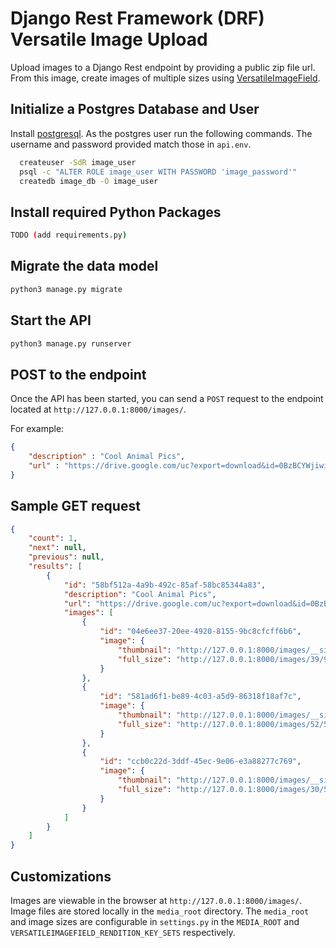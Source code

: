 # Django Rest Framework (DRF) Versatile Image Upload 
Upload images to a Django Rest endpoint by providing a public zip file url. From this image, create images of multiple sizes 
using [VersatileImageField](http://django-versatileimagefield.readthedocs.io/en/latest/overview.html).

## Initialize a Postgres Database and User 
Install [postgresql](https://www.postgresql.org/). As the postgres user run the following commands. The username and password provided match those in `api.env`.
```bash
  createuser -SdR image_user
  psql -c "ALTER ROLE image_user WITH PASSWORD 'image_password'"
  createdb image_db -O image_user
  ```

## Install required Python Packages
```bash
TODO (add requirements.py)
```

## Migrate the data model
```python
python3 manage.py migrate
```

## Start the API
```python
python3 manage.py runserver
```

## POST to the endpoint
Once the API has been started, you can send a `POST` request to the endpoint located at `http://127.0.0.1:8000/images/`.

For example:
```json
{
	"description" : "Cool Animal Pics",
	"url" : "https://drive.google.com/uc?export=download&id=0BzBCYWjiwiObUk9idGNjT3QzQkE"
}
```

## Sample GET request
```json
{
    "count": 1,
    "next": null,
    "previous": null,
    "results": [
        {
            "id": "58bf512a-4a9b-492c-85af-58bc85344a83",
            "description": "Cool Animal Pics",
            "url": "https://drive.google.com/uc?export=download&id=0BzBCYWjiwiObUk9idGNjT3QzQkE",
            "images": [
                {
                    "id": "04e6ee37-20ee-4920-8155-9bc8cfcff6b6",
                    "image": {
                        "thumbnail": "http://127.0.0.1:8000/images/__sized__/39/95/06/15/5c/d8/4f/d0/9e/b2/ae/95/1e/e5/19/ac/doge-thumbnail-100x100-70.jpg",
                        "full_size": "http://127.0.0.1:8000/images/39/95/06/15/5c/d8/4f/d0/9e/b2/ae/95/1e/e5/19/ac/doge.jpg"
                    }
                },
                {
                    "id": "581ad6f1-be89-4c03-a5d9-86318f18af7c",
                    "image": {
                        "thumbnail": "http://127.0.0.1:8000/images/__sized__/52/56/8e/ed/cf/2c/48/33/be/e6/da/3d/ab/0c/f4/b4/panda-thumbnail-100x100-70.jpg",
                        "full_size": "http://127.0.0.1:8000/images/52/56/8e/ed/cf/2c/48/33/be/e6/da/3d/ab/0c/f4/b4/panda.jpg"
                    }
                },
                {
                    "id": "ccb0c22d-3ddf-45ec-9e06-e3a88277c769",
                    "image": {
                        "thumbnail": "http://127.0.0.1:8000/images/__sized__/30/57/e9/26/c0/b2/4e/e7/b0/76/56/0c/14/91/c0/c7/h9tiwncjw9pz-thumbnail-100x100-70.jpg",
                        "full_size": "http://127.0.0.1:8000/images/30/57/e9/26/c0/b2/4e/e7/b0/76/56/0c/14/91/c0/c7/h9tiwncjw9pz.jpg"
                    }
                }
            ]
        }
    ]
}
```

## Customizations
Images are viewable in the browser at `http://127.0.0.1:8000/images/`. Image files are stored locally in the `media_root` directory. The `media_root` and image sizes are configurable in `settings.py` in the `MEDIA_ROOT` and `VERSATILEIMAGEFIELD_RENDITION_KEY_SETS` respectively.
